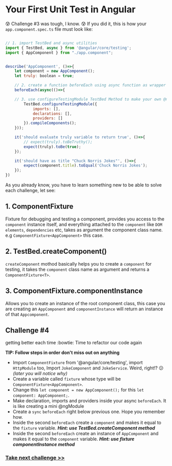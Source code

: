# Your First Unit Test in Angular
:cold_sweat: Challenge #3 was tough, I know. :cold_sweat: If you did it, this is how your `app.component.spec.ts` file must look like:

```js

// 1. import TestBed and async utilities
import { TestBed, async } from '@angular/core/testing';
import { AppComponent } from "./app.component";


describe('AppComponent', ()=>{
	let component = new AppComponent();
	let truly: boolean = true;

	// 2. create a function beforeEach using async function as wrapper for its parameter 		
	beforeEach(async(()=>{

	// 3. use configureTestingModule TestBed Method to make your own @ngModule for testing	
		TestBed.configureTestingModule({
			imports: [],
			declarations: [],
			providers: []
		}).compileComponents();
	}));

	it('should evaluate truly variable to return true', ()=>{
		// expect(truly).toBeTruthy();
		expect(truly).toBe(true);
	});

	it('should have as title "Chuck Norris Jokes"', ()=>{
		expect(component.title).toEqual('Chuck Norris Jokes');
	});
})

```
As you already know, you have to learn something new to be able to solve each challenge, let see:

## 1. ComponentFixture<T>

Fixture for debugging and testing a component, provides you access to the `component` instance itself, and everything attached to the `component` like `DOM elements`, `dependencies` etc, takes as argument the component class name. e.g `ComponentFixture<AppComponent>` this case.

## 2. TestBed.createComponent()

`createComponent` mothod basically helps you to create a `component` for testing, it takes the `component` class name as argument and returns a `ComponentFixture<T>`.

## 3. ComponentFixture<T>.componentInstance

Allows you to create an instance of the root component class, this case you are creating an `AppComponent` and `componentInstance` will return an instance of that `Appcomponent`.


## Challenge #4

getting better each time :bowtie: Time to refactor our code again

**TIP: Follow steps in order don't miss out on anything**

- Import `ComponentFixture` from '@angular/core/testing', import `HttpModule` too, Import `JokeComponent` and `JokeService`. Weird, right!? :confused: *(later you will notice why)*
- Create a variable called `fixture` whose type will be `ComponentFixture<AppComponent>`.
- Change this `let component = new AppComponent();` for this `let component: AppComponent;`.
- Make declaration, imports and providers inside your async `beforeEach`. It is like creating a mini @ngModule
- Create a `sync` `beforeEach` right below previous one. Hope you remember how.
- Inside the second `beforeEach` create a `component` and makes it equal to the `fixture` variable. ***Hint: use TestBed.createComponent method*** 
- Inside the second `beforeEach` create an instance of `AppComponent` and makes it equal to the `component` variable. ***Hint: use fixture componentInstance method*** 

### [Take next challenge >>](https://github.com/jevvilla/Workshop-ATesting/tree/5#your-first-unit-test-in-angular)
